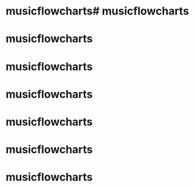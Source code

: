 # musicflowcharts# musicflowcharts
# musicflowcharts
# musicflowcharts
# musicflowcharts
# musicflowcharts
# musicflowcharts
# musicflowcharts
